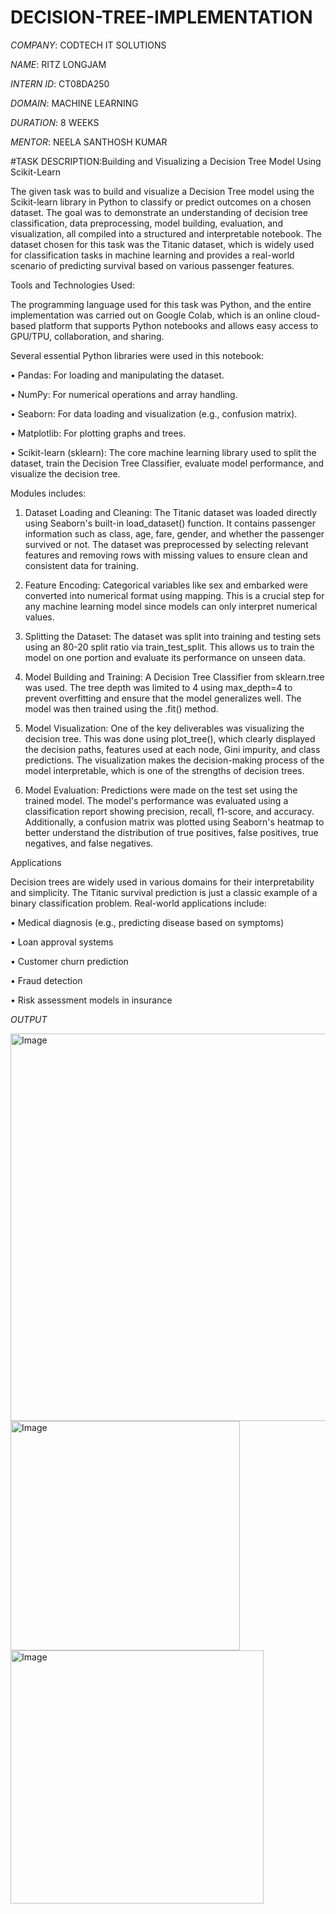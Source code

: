 # DECISION-TREE-IMPLEMENTATION

*COMPANY*: CODTECH IT SOLUTIONS

*NAME*: RITZ LONGJAM

*INTERN ID*: CT08DA250

*DOMAIN*: MACHINE LEARNING

*DURATION*: 8 WEEKS

*MENTOR*: NEELA SANTHOSH KUMAR

#TASK DESCRIPTION:Building and Visualizing a Decision Tree Model Using Scikit-Learn

The given task was to build and visualize a Decision Tree model using the Scikit-learn library in Python to classify or predict outcomes on a chosen dataset. The goal was to demonstrate an understanding of decision tree classification, data preprocessing, model building, evaluation, and visualization, all compiled into a structured and interpretable notebook. The dataset chosen for this task was the Titanic dataset, which is widely used for classification tasks in machine learning and provides a real-world scenario of predicting survival based on various passenger features.

Tools and Technologies Used:

The programming language used for this task was Python, and the entire implementation was carried out on Google Colab, which is an online cloud-based platform that supports Python notebooks and allows easy access to GPU/TPU, collaboration, and sharing.

Several essential Python libraries were used in this notebook:

•	Pandas: For loading and manipulating the dataset.

•	NumPy: For numerical operations and array handling.

•	Seaborn: For data loading and visualization (e.g., confusion matrix).

•	Matplotlib: For plotting graphs and trees.

•	Scikit-learn (sklearn): The core machine learning library used to split the dataset, train the Decision Tree Classifier, evaluate model performance, and visualize the decision tree.

Modules includes:

1.	Dataset Loading and Cleaning:
The Titanic dataset was loaded directly using Seaborn's built-in load_dataset() function. It contains passenger information such as class, age, fare, gender, and whether the passenger survived or not. The dataset was preprocessed by selecting relevant features and removing rows with missing values to ensure clean and consistent data for training.

3.	Feature Encoding:
Categorical variables like sex and embarked were converted into numerical format using mapping. This is a crucial step for any machine learning model since models can only interpret numerical values.

5.	Splitting the Dataset:
The dataset was split into training and testing sets using an 80-20 split ratio via train_test_split. This allows us to train the model on one portion and evaluate its performance on unseen data.

7.	Model Building and Training:
A Decision Tree Classifier from sklearn.tree was used. The tree depth was limited to 4 using max_depth=4 to prevent overfitting and ensure that the model generalizes well. The model was then trained using the .fit() method.

9.	Model Visualization:
One of the key deliverables was visualizing the decision tree. This was done using plot_tree(), which clearly displayed the decision paths, features used at each node, Gini impurity, and class predictions. The visualization makes the decision-making process of the model interpretable, which is one of the strengths of decision trees.

11.	Model Evaluation:
Predictions were made on the test set using the trained model. The model's performance was evaluated using a classification report showing precision, recall, f1-score, and accuracy. Additionally, a confusion matrix was plotted using Seaborn's heatmap to better understand the distribution of true positives, false positives, true negatives, and false negatives.

Applications

Decision trees are widely used in various domains for their interpretability and simplicity. The Titanic survival prediction is just a classic example of a binary classification problem. Real-world applications include:

•	Medical diagnosis (e.g., predicting disease based on symptoms)

•	Loan approval systems

•	Customer churn prediction

•	Fraud detection

•	Risk assessment models in insurance

*OUTPUT*

<img width="620" alt="Image" src="https://github.com/user-attachments/assets/bbc43f39-89b8-4fc6-aa5f-044d82ee5c04" />

<img width="367" alt="Image" src="https://github.com/user-attachments/assets/5695c609-d9a7-4f1e-874d-d2591cdc485f" />

<img width="405" alt="Image" src="https://github.com/user-attachments/assets/b6b0a74e-28c8-42cf-8c72-6e7f89a6b51e" />


